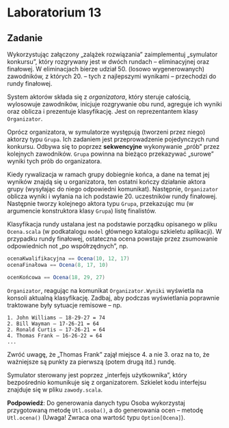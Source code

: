 # Laboratorium 13

## Zadanie

Wykorzystując załączony „zalążek rozwiązania” zaimplementuj „symulator konkursu”, który rozgrywany jest w dwóch rundach – eliminacyjnej oraz finałowej. W eliminacjach bierze udział 50. (losowo wygenerowanych) zawodników, z których 20. – tych z najlepszymi wynikami – przechodzi do rundy finałowej.

System aktorów składa się z _organizatora_, który steruje całością, wylosowuje zawodników, inicjuje rozgrywanie obu rund, agreguje ich wyniki oraz oblicza i prezentuje klasyfikację. Jest on reprezentantem klasy `Organizator`.

Oprócz organizatora, w symulatorze występują (tworzeni przez niego) aktorzy typu `Grupa`. Ich zadaniem jest przeprowadzenie pojedynczych rund konkursu. Odbywa się to poprzez __sekwencyjne__ wykonywanie „prób” przez kolejnych zawodników. `Grupa` powinna na bieżąco przekazywać „surowe” wyniki tych prób do organizatora.

Kiedy rywalizacja w ramach grupy dobiegnie końca, a dane na temat jej wyników znajdą się u organizatora, ten ostatni kończy działanie aktora grupy (wysyłając do niego odpowiedni komunikat). Następnie, `Organizator` oblicza wyniki i wyłania na ich podstawie 20. uczestników rundy finałowej. Następnie tworzy kolejnego aktora typu `Grupa`, przekazując mu (w argumencie konstruktora klasy `Grupa`) listę finalistów.

Klasyfikacja rundy ustalana jest na podstawie porządku opisanego w pliku `Ocena.scala` (w podkatalogu `model` głównego katalogu szkieletu aplikacji). W przypadku rundy finałowej, ostateczna ocena powstaje przez zsumowanie odpowiednich not „po współrzędnych”, np.
```scala
ocenaKwalifikacyjna == Ocena(10, 12, 17)
ocenaFinałowa == Ocena(8, 17, 10)

ocenKońcowa == Ocena(18, 29, 27)
```

`Organizator`, reagując na komunikat `Organizator.Wyniki` wyświetla na konsoli aktualną klasyfikację. Zadbaj, aby podczas wyświetlania poprawnie traktowane były sytuacje remisowe – np.
```
1. John Williams – 18-29-27 = 74
2. Bill Wayman – 17-26-21 = 64
2. Ronald Curtis – 17-26-21 = 64
4. Thomas Frank – 16-26-22 = 64
...
```

Zwróć uwagę, że „Thomas Frank” zajął miejsce 4. a nie 3. oraz na to, że ważniejsze są punkty za pierwszą (potem drugą itd.) rundę.

Symulator sterowany jest poprzez „interfejs użytkownika”, który bezpośrednio komunikuje się z organizatorem. Szkielet kodu interfejsu znajduje się w pliku `zawody.scala`.

__Podpowiedź__: Do generowania danych typu Osoba wykorzystaj przygotowaną metodę `Utl.osoba()`, a do generowania ocen – metodę `Utl.ocena()` (Uwaga! Zwraca ona wartość typu `Option[Ocena]`).

